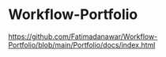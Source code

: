 # Workflow-Portfolio
https://github.com/Fatimadanawar/Workflow-Portfolio/blob/main/Portfolio/docs/index.html
